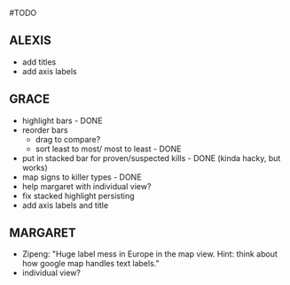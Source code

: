 #TODO

## ALEXIS
- add titles
- add axis labels

## GRACE
- highlight bars - DONE
- reorder bars
  - drag to compare?
  - sort least to most/ most to least - DONE
- put in stacked bar for proven/suspected kills - DONE (kinda hacky, but works)
- map signs to killer types - DONE 
- help margaret with individual view?
- fix stacked highlight persisting
- add axis labels and title
  
## MARGARET
- Zipeng: "Huge label mess in Europe in the map view. Hint: think about how google map handles text labels."
- individual view?